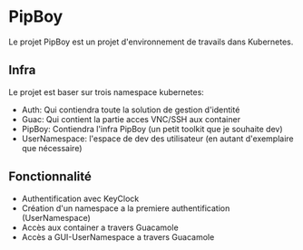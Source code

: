 # PipBoy

Le projet PipBoy est un projet d'environnement de travails dans Kubernetes.

## Infra

Le projet est baser sur trois namespace kubernetes:

- Auth: Qui contiendra toute la solution de gestion d'identité
- Guac: Qui contient la partie acces VNC/SSH aux container
- PipBoy: Contiendra l'infra PipBoy (un petit toolkit que je souhaite dev)
- UserNamespace: l'espace de dev des utilisateur (en autant d'exemplaire que nécessaire)

## Fonctionnalité

- Authentification avec KeyClock
- Création d'un namespace a la premiere authentification (UserNamespace)
- Accès aux container a travers Guacamole
- Accès a GUI-UserNamespace a travers Guacamole
